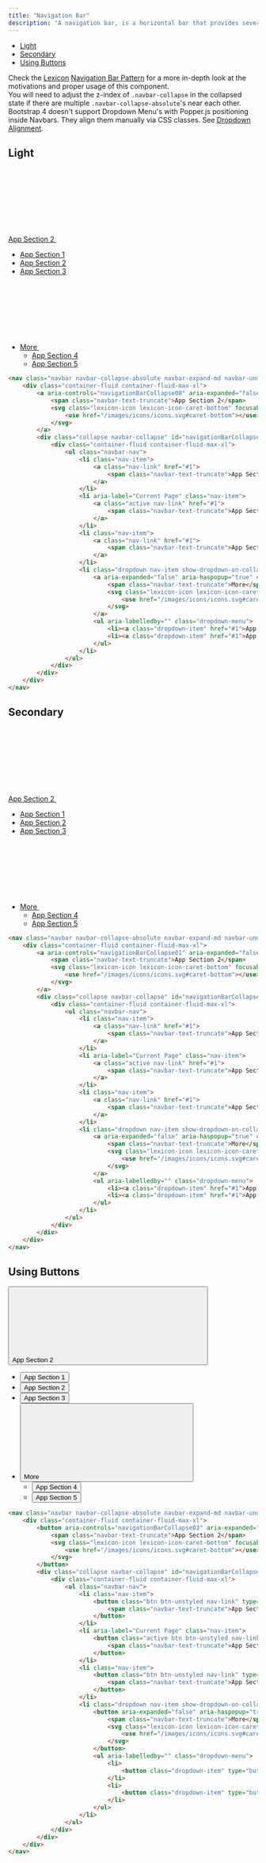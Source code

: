 ```yaml
---
title: "Navigation Bar"
description: "A navigation bar, is a horizontal bar that provides several access points to different parts of a system."
---
```


<div class="nav-toc">

- [Light](#light)
- [Secondary](#secondary)
- [Using Buttons](#using-buttons)

</div>

<div class="alert alert-info">Check the <a href="https://liferay.design/lexicon">Lexicon</a> <a href="https://liferay.design/lexicon/core-components/navigation/horizontal-nav/">Navigation Bar Pattern</a> for a more in-depth look at the motivations and proper usage of this component.</div>

<div class="alert alert-warning">
    You will need to adjust the z-index of <code class="gatsby-code-text">.navbar-collapse</code> in the collapsed state if there are multiple <code class="gatsby-code-text">.navbar-collapse-absolute</code>'s near each other.
</div>

<div class="alert alert-warning">
    Bootstrap 4 doesn't support Dropdown Menu's with Popper.js positioning inside Navbars. They align them manually via CSS classes. See <a href="http://localhost:8000/docs/css/components/dropdown.html#alignment">Dropdown Alignment</a>.
</div>

## Light

<div class="sheet-example">
    <nav class="navbar navbar-collapse-absolute navbar-expand-md navbar-underline navigation-bar navigation-bar-light">
        <div class="container-fluid container-fluid-max-xl">
            <a aria-controls="navigationBarCollapse00" aria-expanded="false" aria-label="Toggle Navigation" class="collapsed navbar-toggler navbar-toggler-link" data-toggle="collapse" href="#navigationBarCollapse00" role="button">
                <span class="navbar-text-truncate">App Section 2</span>
                <svg class="lexicon-icon lexicon-icon-caret-bottom" focusable="false" role="presentation">
                    <use href="/images/icons/icons.svg#caret-bottom"></use>
                </svg>
            </a>
            <div class="collapse navbar-collapse" id="navigationBarCollapse00" style="z-index: 505;">
                <div class="container-fluid container-fluid-max-xl">
                    <ul class="navbar-nav">
                        <li class="nav-item">
                            <a class="nav-link" href="#1">
                                <span class="navbar-text-truncate">App Section 1</span>
                            </a>
                        </li>
                        <li aria-label="Current Page" class="nav-item">
                            <a class="active nav-link" href="#1">
                                <span class="navbar-text-truncate">App Section 2</span>
                            </a>
                        </li>
                        <li class="nav-item">
                            <a class="nav-link" href="#1">
                                <span class="navbar-text-truncate">App Section 3</span>
                            </a>
                        </li>
                        <li class="dropdown nav-item show-dropdown-on-collapse">
                            <a aria-expanded="false" aria-haspopup="true" class="dropdown-toggle nav-link" data-toggle="dropdown" href="#1" role="button">
                                <span class="navbar-text-truncate">More</span>
                                <svg class="lexicon-icon lexicon-icon-caret-bottom" focusable="false" role="presentation">
                                    <use href="/images/icons/icons.svg#caret-bottom"></use>
                                </svg>
                            </a>
                            <ul aria-labelledby="" class="dropdown-menu">
                                <li><a class="dropdown-item" href="#1">App Section 4</a></li>
                                <li><a class="dropdown-item" href="#1">App Section 5</a></li>
                            </ul>
                        </li>
                    </ul>
                </div>
            </div>
        </div>
    </nav>
</div>

```html
<nav class="navbar navbar-collapse-absolute navbar-expand-md navbar-underline navigation-bar navigation-bar-light">
    <div class="container-fluid container-fluid-max-xl">
        <a aria-controls="navigationBarCollapse00" aria-expanded="false" aria-label="Toggle Navigation" class="collapsed navbar-toggler navbar-toggler-link" data-toggle="collapse" href="#navigationBarCollapse00" role="button">
            <span class="navbar-text-truncate">App Section 2</span>
            <svg class="lexicon-icon lexicon-icon-caret-bottom" focusable="false" role="presentation">
                <use href="/images/icons/icons.svg#caret-bottom"></use>
            </svg>
        </a>
        <div class="collapse navbar-collapse" id="navigationBarCollapse00" style="z-index: 505;">
            <div class="container-fluid container-fluid-max-xl">
                <ul class="navbar-nav">
                    <li class="nav-item">
                        <a class="nav-link" href="#1">
                            <span class="navbar-text-truncate">App Section 1</span>
                        </a>
                    </li>
                    <li aria-label="Current Page" class="nav-item">
                        <a class="active nav-link" href="#1">
                            <span class="navbar-text-truncate">App Section 2</span>
                        </a>
                    </li>
                    <li class="nav-item">
                        <a class="nav-link" href="#1">
                            <span class="navbar-text-truncate">App Section 3</span>
                        </a>
                    </li>
                    <li class="dropdown nav-item show-dropdown-on-collapse">
                        <a aria-expanded="false" aria-haspopup="true" class="dropdown-toggle nav-link" data-toggle="dropdown" href="#1" role="button">
                            <span class="navbar-text-truncate">More</span>
                            <svg class="lexicon-icon lexicon-icon-caret-bottom" focusable="false" role="presentation">
                                <use href="/images/icons/icons.svg#caret-bottom"></use>
                            </svg>
                        </a>
                        <ul aria-labelledby="" class="dropdown-menu">
                            <li><a class="dropdown-item" href="#1">App Section 4</a></li>
                            <li><a class="dropdown-item" href="#1">App Section 5</a></li>
                        </ul>
                    </li>
                </ul>
            </div>
        </div>
    </div>
</nav>
```

## Secondary

<div class="sheet-example">
    <nav class="navbar navbar-collapse-absolute navbar-expand-md navbar-underline navigation-bar navigation-bar-secondary">
        <div class="container-fluid container-fluid-max-xl">
            <a aria-controls="navigationBarCollapse01" aria-expanded="false" aria-label="Toggle Navigation" class="collapsed navbar-toggler navbar-toggler-link" data-toggle="collapse" href="#navigationBarCollapse01" role="button">
                <span class="navbar-text-truncate">App Section 2</span>
                <svg class="lexicon-icon lexicon-icon-caret-bottom" focusable="false" role="presentation">
                    <use href="/images/icons/icons.svg#caret-bottom"></use>
                </svg>
            </a>
            <div class="collapse navbar-collapse" id="navigationBarCollapse01" style="z-index: 504;">
                <div class="container-fluid container-fluid-max-xl">
                    <ul class="navbar-nav">
                        <li class="nav-item">
                            <a class="nav-link" href="#1">
                                <span class="navbar-text-truncate">App Section 1</span>
                            </a>
                        </li>
                        <li aria-label="Current Page" class="nav-item">
                            <a class="active nav-link" href="#1">
                                <span class="navbar-text-truncate">App Section 2</span>
                            </a>
                        </li>
                        <li class="nav-item">
                            <a class="nav-link" href="#1">
                                <span class="navbar-text-truncate">App Section 3</span>
                            </a>
                        </li>
                        <li class="dropdown nav-item show-dropdown-on-collapse">
                            <a aria-expanded="false" aria-haspopup="true" class="dropdown-toggle nav-link" data-toggle="dropdown" href="#1" role="button">
                                <span class="navbar-text-truncate">More</span>
                                <svg class="lexicon-icon lexicon-icon-caret-bottom" focusable="false" role="presentation">
                                    <use href="/images/icons/icons.svg#caret-bottom"></use>
                                </svg>
                            </a>
                            <ul aria-labelledby="" class="dropdown-menu">
                                <li><a class="dropdown-item" href="#1">App Section 4</a></li>
                                <li><a class="dropdown-item" href="#1">App Section 5</a></li>
                            </ul>
                        </li>
                    </ul>
                </div>
            </div>
        </div>
    </nav>
</div>

```html
<nav class="navbar navbar-collapse-absolute navbar-expand-md navbar-underline navigation-bar navigation-bar-secondary">
    <div class="container-fluid container-fluid-max-xl">
        <a aria-controls="navigationBarCollapse01" aria-expanded="false" aria-label="Toggle Navigation" class="collapsed navbar-toggler navbar-toggler-link" data-toggle="collapse" href="#navigationBarCollapse01" role="button">
            <span class="navbar-text-truncate">App Section 2</span>
            <svg class="lexicon-icon lexicon-icon-caret-bottom" focusable="false" role="presentation">
                <use href="/images/icons/icons.svg#caret-bottom"></use>
            </svg>
        </a>
        <div class="collapse navbar-collapse" id="navigationBarCollapse01" style="z-index: 504;">
            <div class="container-fluid container-fluid-max-xl">
                <ul class="navbar-nav">
                    <li class="nav-item">
                        <a class="nav-link" href="#1">
                            <span class="navbar-text-truncate">App Section 1</span>
                        </a>
                    </li>
                    <li aria-label="Current Page" class="nav-item">
                        <a class="active nav-link" href="#1">
                            <span class="navbar-text-truncate">App Section 2</span>
                        </a>
                    </li>
                    <li class="nav-item">
                        <a class="nav-link" href="#1">
                            <span class="navbar-text-truncate">App Section 3</span>
                        </a>
                    </li>
                    <li class="dropdown nav-item show-dropdown-on-collapse">
                        <a aria-expanded="false" aria-haspopup="true" class="dropdown-toggle nav-link" data-toggle="dropdown" href="#1" role="button">
                            <span class="navbar-text-truncate">More</span>
                            <svg class="lexicon-icon lexicon-icon-caret-bottom" focusable="false" role="presentation">
                                <use href="/images/icons/icons.svg#caret-bottom"></use>
                            </svg>
                        </a>
                        <ul aria-labelledby="" class="dropdown-menu">
                            <li><a class="dropdown-item" href="#1">App Section 4</a></li>
                            <li><a class="dropdown-item" href="#1">App Section 5</a></li>
                        </ul>
                    </li>
                </ul>
            </div>
        </div>
    </div>
</nav>
```

## Using Buttons

<div class="sheet-example">
    <nav class="navbar navbar-collapse-absolute navbar-expand-md navbar-underline navigation-bar navigation-bar-light">
        <div class="container-fluid container-fluid-max-xl">
            <button aria-controls="navigationBarCollapse03" aria-expanded="false" aria-label="Toggle Navigation" class="collapsed navbar-toggler navbar-toggler-link" data-target="#navigationBarCollapse03" data-toggle="collapse" type="button">
                <span class="navbar-text-truncate">App Section 2</span>
                <svg class="lexicon-icon lexicon-icon-caret-bottom" focusable="false" role="presentation">
                    <use href="/images/icons/icons.svg#caret-bottom"></use>
                </svg>
            </button>
            <div class="collapse navbar-collapse" id="navigationBarCollapse03" style="z-index: 503;">
                <div class="container-fluid container-fluid-max-xl">
                    <ul class="navbar-nav">
                        <li class="nav-item">
                            <button class="btn btn-unstyled nav-link" type="button">
                                <span class="navbar-text-truncate">App Section 1</span>
                            </button>
                        </li>
                        <li aria-label="Current Page" class="nav-item">
                            <button class="active btn btn-unstyled nav-link" type="button">
                                <span class="navbar-text-truncate">App Section 2</span>
                            </button>
                        </li>
                        <li class="nav-item">
                            <button class="btn btn-unstyled nav-link" type="button">
                                <span class="navbar-text-truncate">App Section 3</span>
                            </button>
                        </li>
                        <li class="dropdown nav-item show-dropdown-on-collapse">
                            <button aria-expanded="false" aria-haspopup="true" class="btn btn-unstyled dropdown-toggle nav-link" data-toggle="dropdown" type="button">
                                <span class="navbar-text-truncate">More</span>
                                <svg class="lexicon-icon lexicon-icon-caret-bottom" focusable="false" role="presentation">
                                    <use href="/images/icons/icons.svg#caret-bottom"></use>
                                </svg>
                            </button>
                            <ul aria-labelledby="" class="dropdown-menu">
                                <li>
                                    <button class="dropdown-item" type="button">App Section 4</button>
                                </li>
                                <li>
                                    <button class="dropdown-item" type="button">App Section 5</button>
                                </li>
                            </ul>
                        </li>
                    </ul>
                </div>
            </div>
        </div>
    </nav>
</div>

```html
<nav class="navbar navbar-collapse-absolute navbar-expand-md navbar-underline navigation-bar navigation-bar-light">
    <div class="container-fluid container-fluid-max-xl">
        <button aria-controls="navigationBarCollapse03" aria-expanded="false" aria-label="Toggle Navigation" class="collapsed navbar-toggler navbar-toggler-link" data-target="#navigationBarCollapse03" data-toggle="collapse" type="button">
            <span class="navbar-text-truncate">App Section 2</span>
            <svg class="lexicon-icon lexicon-icon-caret-bottom" focusable="false" role="presentation">
                <use href="/images/icons/icons.svg#caret-bottom"></use>
            </svg>
        </button>
        <div class="collapse navbar-collapse" id="navigationBarCollapse03" style="z-index: 503;">
            <div class="container-fluid container-fluid-max-xl">
                <ul class="navbar-nav">
                    <li class="nav-item">
                        <button class="btn btn-unstyled nav-link" type="button">
                            <span class="navbar-text-truncate">App Section 1</span>
                        </button>
                    </li>
                    <li aria-label="Current Page" class="nav-item">
                        <button class="active btn btn-unstyled nav-link" type="button">
                            <span class="navbar-text-truncate">App Section 2</span>
                        </button>
                    </li>
                    <li class="nav-item">
                        <button class="btn btn-unstyled nav-link" type="button">
                            <span class="navbar-text-truncate">App Section 3</span>
                        </button>
                    </li>
                    <li class="dropdown nav-item show-dropdown-on-collapse">
                        <button aria-expanded="false" aria-haspopup="true" class="btn btn-unstyled dropdown-toggle nav-link" data-toggle="dropdown" type="button">
                            <span class="navbar-text-truncate">More</span>
                            <svg class="lexicon-icon lexicon-icon-caret-bottom" focusable="false" role="presentation">
                                <use href="/images/icons/icons.svg#caret-bottom"></use>
                            </svg>
                        </button>
                        <ul aria-labelledby="" class="dropdown-menu">
                            <li>
                                <button class="dropdown-item" type="button">App Section 4</button>
                            </li>
                            <li>
                                <button class="dropdown-item" type="button">App Section 5</button>
                            </li>
                        </ul>
                    </li>
                </ul>
            </div>
        </div>
    </div>
</nav>
```
